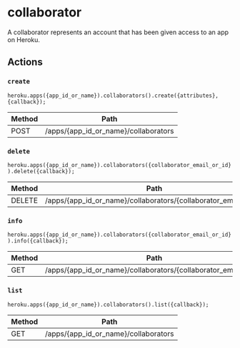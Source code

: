 # collaborator

A collaborator represents an account that has been given access to an app on Heroku.

## Actions

### `create`

`heroku.apps({app_id_or_name}).collaborators().create({attributes}, {callback});`

Method | Path
--- | ---
POST | /apps/{app_id_or_name}/collaborators

### `delete`

`heroku.apps({app_id_or_name}).collaborators({collaborator_email_or_id}).delete({callback});`

Method | Path
--- | ---
DELETE | /apps/{app_id_or_name}/collaborators/{collaborator_email_or_id}

### `info`

`heroku.apps({app_id_or_name}).collaborators({collaborator_email_or_id}).info({callback});`

Method | Path
--- | ---
GET | /apps/{app_id_or_name}/collaborators/{collaborator_email_or_id}

### `list`

`heroku.apps({app_id_or_name}).collaborators().list({callback});`

Method | Path
--- | ---
GET | /apps/{app_id_or_name}/collaborators

